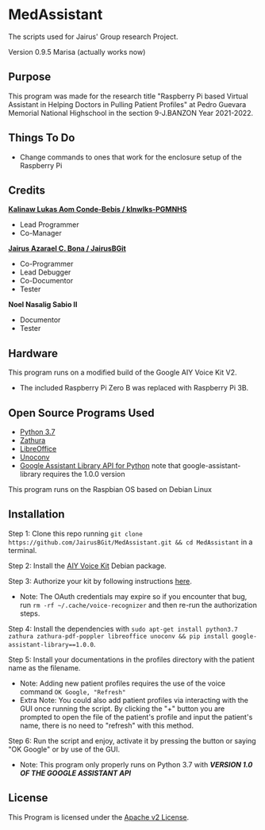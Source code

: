 # MedAssistant
The scripts used for Jairus' Group research Project.

Version 0.9.5 Marisa (actually works now)

## Purpose
This program was made for the research title "Raspberry Pi based Virtual Assistant in Helping Doctors in Pulling Patient Profiles" at Pedro Guevara Memorial National Highschool in the section 9-J.BANZON Year 2021-2022.

## Things To Do
- Change commands to ones that work for the enclosure setup of the Raspberry Pi

## Credits

[**Kalinaw Lukas Aom Conde-Bebis / klnwlks-PGMNHS**](https://github.com/klnwlks-PGMNHS)
 - Lead Programmer
 - Co-Manager

[**Jairus Azarael C. Bona / JairusBGit**](https://github.com/JairusBGit)
 - Co-Programmer
 - Lead Debugger
 - Co-Documentor
 - Tester

**Noel Nasalig Sabio II**
 - Documentor
 - Tester

## Hardware
This program runs on a modified build of the Google AIY Voice Kit V2.

- The included Raspberry Pi Zero B was replaced with Raspberry Pi 3B.

## Open Source Programs Used
- [Python 3.7](https://www.python.org/)
- [Zathura](https://github.com/pwmt/zathura)
- [LibreOffice](https://github.com/LibreOffice)
- [Unoconv](https://github.com/unoconv/unoconv)
- [Google Assistant Library API for Python](https://github.com/googlesamples/assistant-sdk-python)  note that google-assistant-library requires the 1.0.0 version

This program runs on the Raspbian OS based on Debian Linux

## Installation
Step 1: Clone this repo running `git clone https://github.com/JairusBGit/MedAssistant.git && cd MedAssistant` in a terminal.

Step 2: Install the [AIY Voice Kit](https://github.com/google/aiyprojects-raspbian/releases) Debian package.

Step 3: Authorize your kit by following instructions [here](https://aiyprojects.withgoogle.com/voice/#assembly-guide).
  * Note: The OAuth credentials may expire so if you encounter that bug, run `rm -rf ~/.cache/voice-recognizer` and then re-run the authorization steps.

Step 4: Install the dependencies with `sudo apt-get install python3.7 zathura zathura-pdf-poppler libreoffice unoconv && pip install google-assistant-library==1.0.0`.

Step 5: Install your documentations in the profiles directory with the patient name as the filename.
  * Note: Adding new patient profiles requires the use of the voice command `OK Google, "Refresh"`
  * Extra Note: You could also add patient profiles via interacting with the GUI once running the script. By clicking the "+" button you are prompted to open the file of the patient's profile and input the patient's name, there is no need to "refresh" with this method.

Step 6: Run the script and enjoy, activate it by pressing the button or saying "OK Google" or by use of the GUI.
  * Note: This program only properly runs on Python 3.7 with ***VERSION 1.0 OF THE GOOGLE ASSISTANT API***

## License
This Program is licensed under the [Apache v2 License](http://www.apache.org/licenses).
